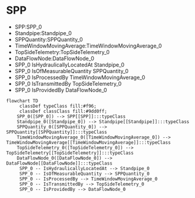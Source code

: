 # SPP
- SPP:SPP_0
- Standpipe:Standpipe_0
- SPPQuantity:SPPQuantity_0
- TimeWindowMovingAverage:TimeWindowMovingAverage_0
- TopSideTelemetry:TopSideTelemetry_0
- DataFlowNode:DataFlowNode_0
- SPP_0 IsHydraulicallyLocatedAt Standpipe_0
- SPP_0 IsOfMeasurableQuantity SPPQuantity_0
- SPP_0 IsProcessedBy TimeWindowMovingAverage_0
- SPP_0 IsTransmittedBy TopSideTelemetry_0
- SPP_0 IsProvidedBy DataFlowNode_0
```mermaid
flowchart TD
	 classDef typeClass fill:#f96;
	 classDef classClass fill:#9dd0ff;
	SPP_0([SPP_0]) --> SPP[[SPP]]:::typeClass
	Standpipe_0([Standpipe_0]) --> Standpipe[[Standpipe]]:::typeClass
	SPPQuantity_0([SPPQuantity_0]) --> SPPQuantity[[SPPQuantity]]:::typeClass
	TimeWindowMovingAverage_0([TimeWindowMovingAverage_0]) --> TimeWindowMovingAverage[[TimeWindowMovingAverage]]:::typeClass
	TopSideTelemetry_0([TopSideTelemetry_0]) --> TopSideTelemetry[[TopSideTelemetry]]:::typeClass
	DataFlowNode_0([DataFlowNode_0]) --> DataFlowNode[[DataFlowNode]]:::typeClass
	 SPP_0 -- IsHydraulicallyLocatedAt --> Standpipe_0 
	 SPP_0 -- IsOfMeasurableQuantity --> SPPQuantity_0 
	 SPP_0 -- IsProcessedBy --> TimeWindowMovingAverage_0 
	 SPP_0 -- IsTransmittedBy --> TopSideTelemetry_0 
	 SPP_0 -- IsProvidedBy --> DataFlowNode_0 
```
